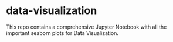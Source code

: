 # data-visualization
This repo contains a comprehensive Jupyter Notebook with all the important seaborn plots for Data Visualization.
